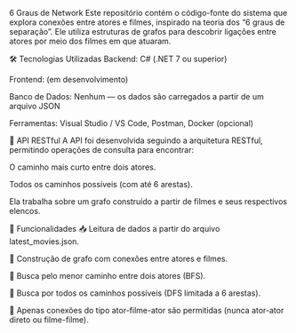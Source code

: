 6 Graus de Network
Este repositório contém o código-fonte do sistema que explora conexões entre atores e filmes, inspirado na teoria dos “6 graus de separação”. Ele utiliza estruturas de grafos para descobrir ligações entre atores por meio dos filmes em que atuaram.

🛠 Tecnologias Utilizadas
Backend: C# (.NET 7 ou superior)

Frontend: (em desenvolvimento)

Banco de Dados: Nenhum — os dados são carregados a partir de um arquivo JSON

Ferramentas: Visual Studio / VS Code, Postman, Docker (opcional)

📡 API RESTful
A API foi desenvolvida seguindo a arquitetura RESTful, permitindo operações de consulta para encontrar:

O caminho mais curto entre dois atores.

Todos os caminhos possíveis (com até 6 arestas).

Ela trabalha sobre um grafo construído a partir de filmes e seus respectivos elencos.

🎯 Funcionalidades
📥 Leitura de dados a partir do arquivo latest_movies.json.

🔗 Construção de grafo com conexões entre atores e filmes.

🔎 Busca pelo menor caminho entre dois atores (BFS).

🧭 Busca por todos os caminhos possíveis (DFS limitada a 6 arestas).

🚫 Apenas conexões do tipo ator-filme-ator são permitidas (nunca ator-ator direto ou filme-filme).